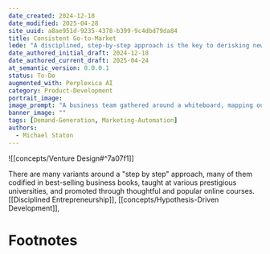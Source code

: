```yaml
---
date_created: 2024-12-18
date_modified: 2025-04-28
site_uuid: a8ae951d-9235-4378-b399-9c4dbd79da84
title: Consistent Go-to-Market
lede: "A disciplined, step-by-step approach is the key to derisking new product launches."
date_authored_initial_draft: 2024-12-18
date_authored_current_draft: 2025-04-24
at_semantic_version: 0.0.0.1
status: To-Do
augmented_with: Perplexica AI
category: Product-Development
portrait_image: 
image_prompt: "A business team gathered around a whiteboard, mapping out a go-to-market strategy with colorful sticky notes and flowcharts, while a product prototype sits on the table. The mood is strategic, energetic, and collaborative."
banner_image: ""
tags: [Demand-Generation, Marketing-Automation]
authors:
  - Michael Staton
---
```


![[concepts/Venture Design#^7a07f1]]

There are many variants around a "step by step" approach, many of them codified in best-selling business books, taught at various prestigious universities, and promoted through thoughtful and popular online courses. [[Disciplined Entrepreneurship]], [[concepts/Hypothesis-Driven Development]], 


# Footnotes
[^1]: From the [[concepts/Venture Design]] section of [[Alexander Cowan]]'s [website](https://www.alexandercowan.com/venture-design/). 